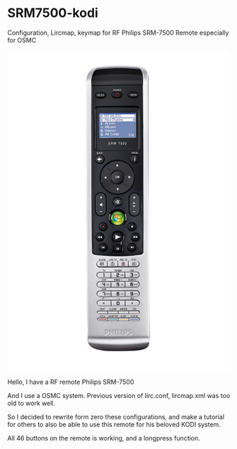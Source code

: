 # SRM7500-kodi
Configuration, Lircmap, keymap for RF Philips SRM-7500 Remote especially for OSMC

![ ](https://raw.githubusercontent.com/Matis253/SRM7500-kodi/master/SRM7500.jpg)

Hello, I have a RF remote Philips SRM-7500

And I use a OSMC system. Previous version of lirc.conf, lircmap.xml was too old to work well.

So I decided to rewrite form zero these configurations, and make a tutorial for others to also be able to use this remote for his beloved KODI system.

All 46 buttons on the remote is working, and a longpress function.

